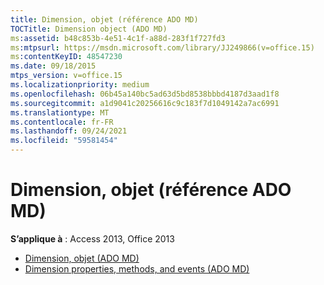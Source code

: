```yaml
---
title: Dimension, objet (référence ADO MD)
TOCTitle: Dimension object (ADO MD)
ms:assetid: b48c853b-4e51-4c1f-a88d-283f1f727fd3
ms:mtpsurl: https://msdn.microsoft.com/library/JJ249866(v=office.15)
ms:contentKeyID: 48547230
ms.date: 09/18/2015
mtps_version: v=office.15
ms.localizationpriority: medium
ms.openlocfilehash: 06b45a140bc5ad63d5bd8538bbbd4187d3aad1f8
ms.sourcegitcommit: a1d9041c20256616c9c183f7d1049142a7ac6991
ms.translationtype: MT
ms.contentlocale: fr-FR
ms.lasthandoff: 09/24/2021
ms.locfileid: "59581454"
---
```

# <a name="dimension-object-ado-md-reference"></a>Dimension, objet (référence ADO MD)

**S’applique à** : Access 2013, Office 2013

- [Dimension, objet (ADO MD)](dimension-object-ado-md.md)
- [Dimension properties, methods, and events (ADO MD)](dimension-properties-methods-and-events-ado-md.md)

